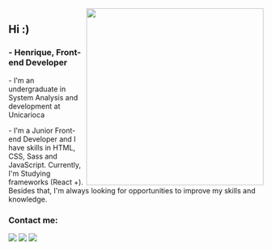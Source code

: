 <img align="right" width="350" min-width="300px" max-width="500px" src="https://i2.wp.com/allhtaccess.info/wp-content/uploads/2018/03/programming.gif?fit=1281%2C716&ssl=1" />

<h2>Hi :)</h2>
<div align="left">
<h3>- Henrique, Front-end Developer</h3>
<p>- I'm an undergraduate in System Analysis and development at Unicarioca</p>
<p>- I'm a Junior Front-end Developer and I have skills in HTML, CSS, Sass and JavaScript. Currently, I'm Studying frameworks (React +). Besides that, I'm always looking for opportunities to improve my skills and knowledge.</p>
 
 <h3>Contact me:</h3> 
<p align="left">
  <a href="#" alt="Gmail">
  <img src="https://img.shields.io/badge/-Gmail-FF0000?style=flat-square&labelColor=FF0000&logo=gmail&logoColor=white&link="mailto:henriquepinheiroxavier@gmail.com" /></a>
  <a href="#" alt="Linkedin">
  <img src="https://img.shields.io/badge/-Linkedin-0e76a8?style=flat-square&logo=Linkedin&logoColor=white&link="https://www.linkedin.com/in/henriquepinheiroxavier/" /></a>
    <a href="#" alt="Instagram">
  <img src="https://img.shields.io/badge/-Instagram-DF0174?style=flat-square&labelColor=DF0174&logo=instagram&logoColor=white&link="https://www.instagram.com/henriquepxx/"/></a>
</p> 
</div> 
                                                                                                                                             
##                                                                                                                                 
